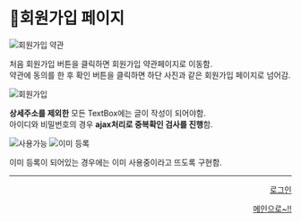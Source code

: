 # 📌회원가입 페이지   
![회원가입 약관](https://user-images.githubusercontent.com/88878686/180651037-2ddb1dda-8af5-4c74-afbf-4fdb0be66635.JPG)

처음 회원가입 버튼을 클릭하면 회원가입 약관페이지로 이동함.   
약관에 동의를 한 후 확인 버튼을 클릭하면 하단 사진과 같은 회원가입 페이지로 넘어감.   

![회원가입](https://user-images.githubusercontent.com/88878686/180651074-1dec334b-9100-4791-9e76-16a739b5dc29.JPG)   

**상세주소를 제외한** 모든 TextBox에는 글이 작성이 되어야함.   
아이디와 비밀번호의 경우 **ajax처리로 중복확인 검사를 진행**함.   

![사용가능](https://user-images.githubusercontent.com/88878686/180651169-91c2da66-b72b-420d-b20d-624d77a71604.JPG)
![이미 등록](https://user-images.githubusercontent.com/88878686/180651171-287c0b49-715e-4994-9a94-2105134e51d1.JPG)

이미 등록이 되어있는 경우에는 이미 사용중이라고 뜨도록 구현함.   


***
<div align="right">  
  
[로그인](https://github.com/Runu09/finalproject/blob/main/%EA%B5%AC%ED%98%84%EC%84%A4%EB%AA%85/%EB%A1%9C%EA%B7%B8%EC%9D%B8.md)
  
[메인으로~!!](https://github.com/Runu09/finalproject/blob/main/%EA%B5%AC%ED%98%84%EC%84%A4%EB%AA%85/%ED%9A%8C%EC%9B%90%EB%A9%94%EC%9D%B8.md)   

</div>
